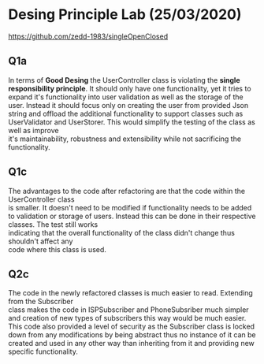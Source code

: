 # Desing Principle Lab (25/03/2020)  

https://github.com/zedd-1983/singleOpenClosed

## Q1a
In terms of **Good Desing** the UserController class is violating the **single responsibility principle**. 
It should only have one functionality, yet it tries to expand it's functionality into user 
validation as well as the storage of the user. Instead it should focus only on creating the 
user from provided Json string and offload the additional functionality to support classes such 
as UserValidator and UserStorer. This would simplify the testing of the class as well as improve  
it's maintainability, robustness and extensibility while not sacrificing the functionality.

## Q1c
The advantages to the code after refactoring are that the code within the UserController class  
is smaller. It doesn't need to be modified if functionality needs to be added to validation or 
storage of users. Instead this can be done in their respective classes. The test still works  
indicating that the overall functionality of the class didn't change thus shouldn't affect any  
code where this class is used.

## Q2c
The code in the newly refactored classes is much easier to read. Extending from the Subscriber  
class makes the code in ISPSubscriber and PhoneSubsriber much simpler and creation of new 
types of subscribers this way would be much easier. This code also provided a level of security 
as the Subscriber class is locked down from any modifications by being abstract thus no instance 
of it can be created and used in any other way than inheriting from it and providing new specific
functionality.
